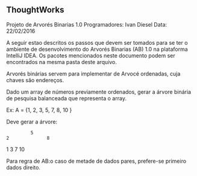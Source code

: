 ThoughtWorks
--------------
Projeto de Arvorés Binarias 1.0
Programadores: Ivan Diesel
Data: 22/02/2016


A seguir estao descritos os passos que devem ser tomados para se ter o ambiente de desenvolvimento do Arvorés Binarias (AB) 1.0 na plataforma IntelliJ IDEA.
Os pacotes mencionados neste documento podem ser encontrados na mesma pasta deste arquivo.

Arvorés binárias servem para implementar de Arvocé ordenadas, cuja chaves são endereços.

Dado um array de números previamente ordenados, gerar a árvore binária de pesquisa balanceada que representa o array.

Ex: A = {1, 2, 3, 5, 7, 8, 10 }

Deve gerar a árvore:

             5
    2              8
1     3        7    10


Para regra de AB:o caso de metade de dados pares, prefere-se primeiro dados direito.

